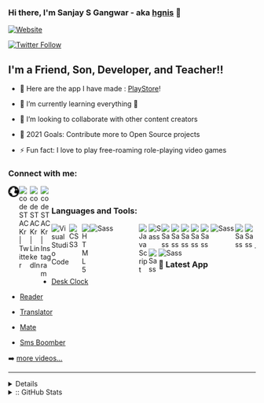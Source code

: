 
### Hi there, I'm Sanjay S Gangwar - aka [hgnis][website] 👋

  

[![Website](https://img.shields.io/website?label=TAG.com&style=for-the-badge&url=https%3A%2F%2Fcommon-apps-c8335.web.app)](https://common-apps-c8335.web.app/)

[![Twitter Follow](https://img.shields.io/twitter/follow/hgnis?color=1DA1F2&logo=twitter&style=for-the-badge)](https://twitter.com/intent/follow?original_referer=https%3A%2F%2Fgithub.com%2FcodeSTACKr&screen_name=SanjayS_Gangwar)

  

## I'm a Friend, Son, Developer, and Teacher!!

  

- 🔭 Here are the app I have made : [PlayStore][course]!

- 🌱 I’m currently learning everything 🤣

- 👯 I’m looking to collaborate with other content creators

- 🥅 2021 Goals: Contribute more to Open Source projects

- ⚡ Fun fact: I love to play free-roaming role-playing video games

  

### Connect with me:

  

[<img align="left" alt="codeSTACKr.com" width="22px" src="https://raw.githubusercontent.com/iconic/open-iconic/master/svg/globe.svg" />][website]

[<img align="left" alt="codeSTACKr | Twitter" width="22px" src="https://cdn.jsdelivr.net/npm/simple-icons@v3/icons/twitter.svg" />][twitter]

[<img align="left" alt="codeSTACKr | LinkedIn" width="22px" src="https://cdn.jsdelivr.net/npm/simple-icons@v3/icons/linkedin.svg" />][linkedin]

[<img align="left" alt="codeSTACKr | Instagram" width="22px" src="https://cdn.jsdelivr.net/npm/simple-icons@v3/icons/instagram.svg" />][instagram]

  

<br  />

  

### Languages and Tools:

  

<img align="left" alt="Visual Studio Code" width="36px" src="https://common-apps-c8335.web.app/icon/android.svg" />



<img align="left" alt="CSS3" width="26px" src="https://common-apps-c8335.web.app/icon/kotlin.svg" />
<img align="left" alt="HTML5" width="16px" src="https://common-apps-c8335.web.app/icon/java.svg" />

<img align="left" alt="Sass" width="100px" src="https://common-apps-c8335.web.app/icon/json.svg" />
<img align="left" alt="JavaScript" width="20px" src="https://common-apps-c8335.web.app/icon/firebase.svg" />

<img align="left" alt="Sass" width="26px" src="https://common-apps-c8335.web.app/icon/google.svg" />
<img align="left" alt="Sass" width="20px" src="https://common-apps-c8335.web.app/icon/googleanalytics.svg" />
<img align="left" alt="Sass" width="20px" src="https://common-apps-c8335.web.app/icon/git.svg" />
<img align="left" alt="Sass" width="20px" src="https://common-apps-c8335.web.app/icon/admob.svg" />
<img align="left" alt="Sass" width="20px" src="https://common-apps-c8335.web.app/icon/c.svg" />
<img align="left" alt="Sass" width="20px" src="https://common-apps-c8335.web.app/icon/cpp.svg" />
<img align="left" alt="Sass" width="50px" src="https://common-apps-c8335.web.app/icon/sqlite.svg" />
<img align="left" alt="Sass" width="20px" src="https://common-apps-c8335.web.app/icon/python.svg" />
<img align="left" alt="Sass" width="20px" src="https://common-apps-c8335.web.app/icon/html.svg" />
<img align="left" alt="Sass" width="20px" src="https://common-apps-c8335.web.app/icon/css.svg" />
<img align="left" alt="Sass" width="50px" src="https://common-apps-c8335.web.app/icon/jee.svg" />


<br  />

<br  />

  

---

  

### 📱 Latest App

  

<!-- YOUTUBE:START -->

-  [Desk Clock](https://play.google.com/store/apps/details?id=com.sanjaysgangwar.clock)

-  [Reader](https://play.google.com/store/apps/details?id=com.hgnis.reader)

-  [Translator](https://play.google.com/store/apps/details?id=com.theaverageguys.universaltranslator)

-  [Mate](https://play.google.com/store/apps/details?id=com.hgnis.soulmate)

-  [Sms Boomber](https://common-apps-c8335.web.app/smsBommber.html)

<!-- YOUTUBE:END -->

  

➡️ [more videos...](https://play.google.com/store/apps/dev?id=6966576360696302621)

  

---

  

<details>



  

</details>

  

<details>

<summary>:: GitHub Stats</summary>

  

<img  align="left"  alt="codeSTACKr's GitHub Stats"  src="https://github-readme-stats.codestackr.vercel.app/api?username=hgnis&show_icons=true&hide_border=true"  />

  

</details>

  

[website]: https://common-apps-c8335.web.app/

[course]: https://play.google.com/store/apps/dev?id=6966576360696302621

[twitter]: https://twitter.com/SanjayS_Gangwar

[instagram]: https://www.instagram.com/hgnis_yajnas/

[linkedin]: https://www.linkedin.com/in/gangwarssanjay/
